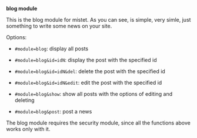 **blog module**

This is the blog module for mistet. As you can see, is simple, very simle, just
something to write some news on your site.

Options:

  - `#module=blog`: display all posts
  - `#module=blog&id=idN`: display the post with the specified id


  - `#module=blog&id=idN&del`: delete the post with the specified id
  - `#module=blog&id=idN&edit`: edit the post with the specified id
  - `#module=blog&show`: show all posts with the options of editing and deleting
  - `#module=blog&post`: post a news

The blog module requires the security module, since all the functions above works only
with it.
